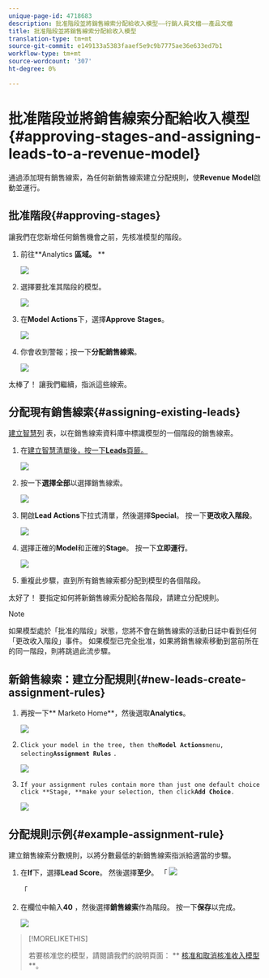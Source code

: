 ```yaml
---
unique-page-id: 4718683
description: 批准階段並將銷售線索分配給收入模型——行銷人員文檔——產品文檔
title: 批准階段並將銷售線索分配給收入模型
translation-type: tm+mt
source-git-commit: e149133a5383faaef5e9c9b7775ae36e633ed7b1
workflow-type: tm+mt
source-wordcount: '307'
ht-degree: 0%

---
```



# 批准階段並將銷售線索分配給收入模型{#approving-stages-and-assigning-leads-to-a-revenue-model}

通過添加現有銷售線索，為任何新銷售線索建立分配規則，使&#x200B;**Revenue** **Model**&#x200B;啟動並運行。

## 批准階段{#approving-stages}

讓我們在您新增任何銷售機會之前，先核准模型的階段。

1. 前往**Analytics **區域。** **

   ![](assets/image2015-4-28-17-3a8-3a8.png)

1. 選擇要批准其階段的模型。

   ![](assets/image2015-4-28-17-3a10-3a3.png)

1. 在&#x200B;**Model Actions**&#x200B;下，選擇&#x200B;**Approve** **Stages**。

   ![](assets/image2015-4-28-17-3a12-3a37.png)

1. 你會收到警報；按一下&#x200B;**分配銷售線索**。

   ![](assets/image2015-4-28-17-3a5-3a39.png)

太棒了！ 讓我們繼續，指派這些線索。

## 分配現有銷售線索{#assigning-existing-leads}

[建立智慧列](../../../../product-docs/core-marketo-concepts/smart-lists-and-static-lists/creating-a-smart-list/create-a-smart-list.md) 表，以在銷售線索資料庫中標識模型的一個階段的銷售線索。

1. 在[建立智慧清單後，按一下&#x200B;**Leads**&#x200B;頁籤。](../../../../product-docs/core-marketo-concepts/smart-lists-and-static-lists/creating-a-smart-list/create-a-smart-list.md)

   ![](assets/image2015-4-29-11-3a37-3a30.png)

1. 按一下&#x200B;**選擇全部**&#x200B;以選擇銷售線索。

   ![](assets/image2015-4-29-11-3a39-3a39.png)

1. 開啟&#x200B;**Lead Actions**&#x200B;下拉式清單，然後選擇&#x200B;**Special**。 按一下&#x200B;**更改收入階段**。

   ![](assets/image2015-4-29-11-3a40-3a38.png)

1. 選擇正確的&#x200B;**Model**&#x200B;和正確的&#x200B;**Stage**。 按一下&#x200B;**立即運行**。

   ![](assets/image2015-4-29-11-3a43-3a41.png)

1. 重複此步驟，直到所有銷售線索都分配到模型的各個階段。

太好了！ 要指定如何將新銷售線索分配給各階段，請建立分配規則。

>[!NOTE]
>
>如果模型處於「批准的階段」狀態，您將不會在銷售線索的活動日誌中看到任何「更改收入階段」事件。 如果模型已完全批准，如果將銷售線索移動到當前所在的同一階段，則將跳過此流步驟。

## 新銷售線索：建立分配規則{#new-leads-create-assignment-rules}

1. 再按一下** Marketo Home**，然後選取&#x200B;**Analytics**。

   ![](assets/image2015-4-28-17-3a8-3a8.png)

1. `Click your model in the tree, then the`**`Model Actions`**`menu, selecting`**`Assignment Rules`** `.`

   ![](assets/image2015-4-29-11-3a52-3a17.png)

1. `If your assignment rules contain more than just one default choice click **Stage, **make your selection, then click`**`Add Choice`**`.`

   ![](assets/image2015-4-29-12-3a5-3a46.png)

## 分配規則示例{#example-assignment-rule}

建立銷售線索分數規則，以將分數最低的新銷售線索指派給適當的步驟。

1. 在&#x200B;**If**&#x200B;下，選擇&#x200B;**Lead Score**。 然後選擇&#x200B;**至少**。
「 ![](assets/image2015-4-29-13-3a27-3a8.png)

   「

1. 在欄位中輸入&#x200B;**40** ，然後選擇&#x200B;**銷售線索**&#x200B;作為階段。 按一下&#x200B;**保存**&#x200B;以完成。

   ![](assets/image2015-4-29-14-3a4-3a23.png)

>[!MORELIKETHIS]
>
>若要核准您的模型，請閱讀我們的說明頁面： ** [核准和取消核准收入模型](approve-unapprove-a-revenue-model.md)**。


